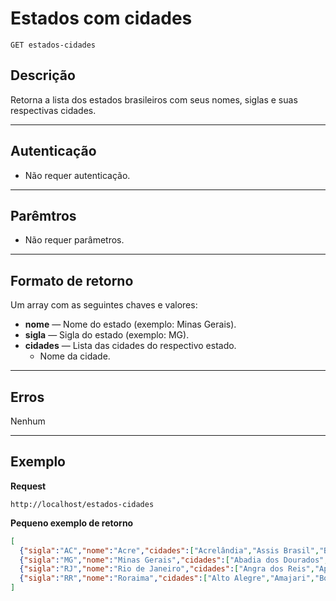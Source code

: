 # Estados com cidades

    GET estados-cidades

## Descrição
Retorna a lista dos estados brasileiros com seus nomes, siglas e suas respectivas cidades.

***

## Autenticação
* Não requer autenticação.

***

## Parêmtros
* Não requer parâmetros.

***

## Formato de retorno
Um array com as seguintes chaves e valores:

- **nome** — Nome do estado (exemplo: Minas Gerais).
- **sigla** — Sigla do estado (exemplo: MG).
- **cidades** — Lista das cidades do respectivo estado.
    - Nome da cidade.

***

## Erros
Nenhum

***

## Exemplo
**Request**

    http://localhost/estados-cidades

**Pequeno exemplo de retorno**

```json
[
  {"sigla":"AC","nome":"Acre","cidades":["Acrelândia","Assis Brasil","Brasiléia","Bujari","Capixaba","Cruzeiro do Sul","Epitaciolândia"]},
  {"sigla":"MG","nome":"Minas Gerais","cidades":["Abadia dos Dourados","Abaeté","Abre Campo","Acaiaca","Açucena","Água Boa","Água Comprida","Aguanil","Águas Formosas","Águas Vermelhas","Aimorés","Aiuruoca"]},
  {"sigla":"RJ","nome":"Rio de Janeiro","cidades":["Angra dos Reis","Aperibé","Araruama","Areal","Armação de Búzios"]},
  {"sigla":"RR","nome":"Roraima","cidades":["Alto Alegre","Amajari","Boa Vista","Bonfim","Cantá"]}
]
```

